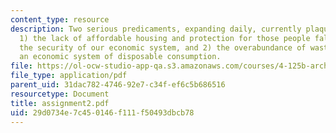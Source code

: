 ```yaml
---
content_type: resource
description: Two serious predicaments, expanding daily, currently plaque our society;
  1) the lack of affordable housing and protection for those people falling out of
  the security of our economic system, and 2) the overabundance of waste flowing from
  an economic system of disposable consumption.
file: https://ol-ocw-studio-app-qa.s3.amazonaws.com/courses/4-125b-architecture-studio-building-in-landscapes-fall-2005/29d0734e7c450146f111f50493dbcb78_assignment2.pdf
file_type: application/pdf
parent_uid: 31dac782-4746-92e7-c34f-ef6c5b686516
resourcetype: Document
title: assignment2.pdf
uid: 29d0734e-7c45-0146-f111-f50493dbcb78
---
```

